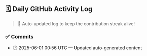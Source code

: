 ## 🗓️ Daily GitHub Activity Log

> 🤖 Auto-updated log to keep the contribution streak alive!

### ✅ Commits

- 🕒 2025-06-01 00:56 UTC — Updated auto-generated content


